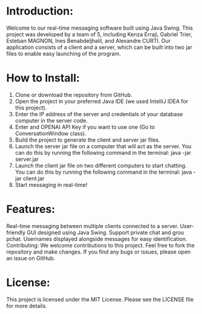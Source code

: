 # Introduction:

Welcome to our real-time messaging software built using Java Swing. This project was developed by a team of 5, including Kenza Erraji, Gabriel Trier, Esteban MAGNON, Ines Benabdeljhalil, and Alexandre CURTI. Our application consists of a client and a server, which can be built into two jar files to enable easy launching of the program.

# How to Install:

1. Clone or download the repository from GitHub.
2. Open the project in your preferred Java IDE (we used IntelliJ IDEA for this project).
3. Enter the IP address of the server and credentials of your database computer in the server code.
4. Enter and OPENAI API Key if you want to use one (Go to ConversationWindow class).
5. Build the project to generate the client and server jar files.
6. Launch the server jar file on a computer that will act as the server. You can do this by running the following command in the terminal:
java -jar server.jar
7. Launch the client jar file on two different computers to start chatting. You can do this by running the following command in the terminal:
java -jar client.jar
8. Start messaging in real-time!

# Features:

Real-time messaging between multiple clients connected to a server.
User-friendly GUI designed using Java Swing.
Support private chat and grou pchat.
Usernames displayed alongside messages for easy identification.
Contributing:
We welcome contributions to this project. Feel free to fork the repository and make changes. If you find any bugs or issues, please open an issue on GitHub.

# License:
This project is licensed under the MIT License. Please see the LICENSE file for more details.
